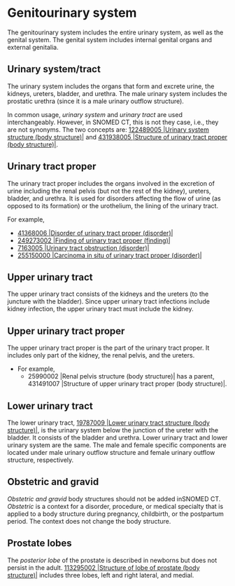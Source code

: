 # Genitourinary system

The genitourinary system includes the entire urinary system, as well as the genital system. The genital system includes internal genital organs and external genitalia.&#x20;

## Urinary system/tract

The urinary system includes the organs that form and excrete urine, the kidneys, ureters, bladder, and urethra. The male urinary system includes the prostatic urethra (since it is a male urinary outflow structure).

In common usage, _urinary system_ and _urinary tract_ are used interchangeably. However, in SNOMED CT, this is not they case, i.e., they are not synonyms. The two concepts are: [122489005 |Urinary system structure (body structure)|](http://snomed.info/id/122489005) and [431938005 |Structure of urinary tract proper (body structure)|](http://snomed.info/id/431938005).

## Urinary tract proper

The urinary tract proper includes the organs involved in the excretion of urine including the renal pelvis (but not the rest of the kidney), ureters, bladder, and urethra. It is used for disorders affecting the flow of urine (as opposed to its formation) or the urothelium, the lining of the urinary tract.

For example,

* [41368006 |Disorder of urinary tract proper (disorder)|](http://snomed.info/id/41368006)
* [249273002 |Finding of urinary tract proper (finding)|](http://snomed.info/id/249273002)
* [7163005 |Urinary tract obstruction (disorder)|](http://snomed.info/id/7163005)
* [255150000 |Carcinoma in situ of urinary tract proper (disorder)|](http://snomed.info/id/255150000)

## Upper urinary tract

The upper urinary tract consists of the kidneys and the ureters (to the juncture with the bladder). Since upper urinary tract infections include kidney infection, the upper urinary tract must include the kidney.

## Upper urinary tract proper

The upper urinary tract proper is the part of the urinary tract proper. It includes only part of the kidney, the renal pelvis, and the ureters.

* For example,
  * 25990002 |Renal pelvis structure (body structure)| has a parent, 431491007 |Structure of upper urinary tract proper (body structure)|.

## Lower urinary tract

The lower urinary tract, [19787009 |Lower urinary tract structure (body structure)|](http://snomed.info/id/19787009), is the urinary system below the junction of the ureter with the bladder. It consists of the bladder and urethra. Lower urinary tract and lower urinary system are the same. The male and female specific components are located under male urinary outflow structure and female urinary outflow structure, respectively.

## Obstetric and gravid

_Obstetric and_ _gravid_ body structures should not be added inSNOMED CT. _Obstetric_ is a context for a disorder, procedure, or medical specialty that is applied to a body structure during pregnancy, childbirth, or the postpartum period. The context does not change the body structure.

## Prostate lobes

The _posterior lobe_ of the prostate is described in newborns but does not persist in the adult. [113295002 |Structure of lobe of prostate (body structure)|](http://snomed.info/id/113295002) includes three lobes, left and right lateral, and medial.
